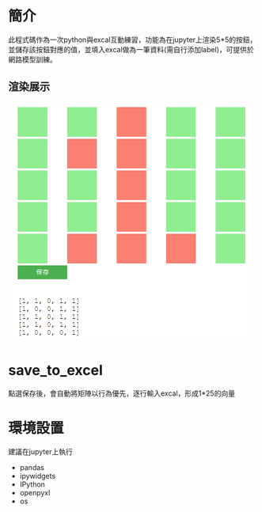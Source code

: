 # 簡介
此程式碼作為一次python與excal互動練習，功能為在jupyter上渲染5*5的按鈕，並儲存該按鈕對應的值，並填入excal做為一筆資料(需自行添加label)，可提供於網路模型訓練。
## 渲染展示
![選染展示](https://github.com/sandwich9487/5-5numberToexcal/blob/328b040ba24ae9a01f561cb0c672a899299c5d90/image/matrix.png)
# save_to_excel
點選保存後，會自動將矩陣以行為優先，逐行輸入excal，形成1*25的向量
# 環境設置
建議在jupyter上執行
* pandas
* ipywidgets
* IPython
* openpyxl
* os
